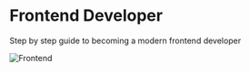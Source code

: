 # Frontend Developer

Step by step guide to becoming a modern frontend developer

![Frontend](https://roadmap.sh/assets/img/roadmaps/frontend-transparent.png)